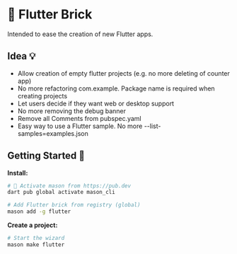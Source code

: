 # 🧱 Flutter Brick

Intended to ease the creation of new Flutter apps.

## Idea 💡

* Allow creation of empty flutter projects (e.g. no more deleting of counter app)
* No more refactoring com.example. Package name is required when creating projects
* Let users decide if they want web or desktop support
* No more removing the debug banner
* Remove all Comments from pubspec.yaml
* Easy way to use a Flutter sample. No more --list-samples=examples.json

## Getting Started 🚀

**Install:**

```sh
# 🎯 Activate mason from https://pub.dev
dart pub global activate mason_cli

# Add Flutter brick from registry (global)
mason add -g flutter
```

**Create a project:**

```sh
# Start the wizard
mason make flutter
```
